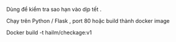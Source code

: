 Dùng để kiểm tra sao hạn vào dịp tết .

Chạy trên Python / Flask , port 80 hoặc build thành docker image

Docker build -t hailm/checkage:v1
